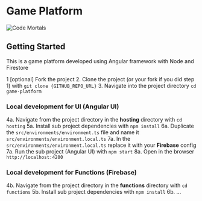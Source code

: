 # Game Platform
 
![Code Mortals](https://cdn.codemortals.io/mascot/5.png)

## Getting Started

This is a game platform developed using Angular framework with Node and Firestore

1 [optional] Fork the project
2. Clone the project (or your fork if you did step 1) with `git clone {GITHUB_REPO_URL}`
3. Navigate into the project directory `cd game-platform`

### Local development for UI (Angular UI)

4a. Navigate from the project directory in the **hosting** directory with `cd hosting`
5a. Install sub project dependencies with `npm install`
6a. Duplicate the `src/environments/environment.ts` file and name it `src/environments/environment.local.ts` 
7a. In the `src/environments/environment.local.ts` replace it with your **Firebase** config
7a. Run the sub project (Angular UI) with `npm start`
8a. Open in the browser `http://localhost:4200`

### Local development for Functions (Firebase)

4b. Navigate from the project directory in the **functions** directory with `cd functions`
5b. Install sub project dependencies with `npm install`
6b. ...

